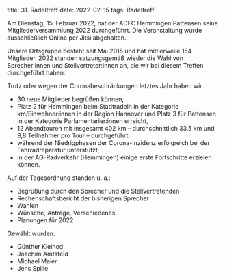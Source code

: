 title: 31. Radeltreff
date: 2022-02-15
tags: Radeltreff

Am Dienstag, 15. Februar 2022, hat der ADFC Hemmingen Pattensen seine Mitgliederversammlung 2022 durchgeführt. Die Veranstaltung wurde ausschließlich Online per Jitsi abgehalten.

Unsere Ortsgruppe besteht seit Mai 2015 und hat mittlerweile 154 Mitglieder. 2022 standen satzungsgemäß wieder die Wahl von Sprecher:innen und Stellvertreter:innen an, die wir bei diesem Treffen durchgeführt haben.

Trotz oder wegen der Coronabeschränkungen letztes Jahr haben wir

- 30 neue Mitglieder begrüßen können,
- Platz 2 für Hemmingen beim Stadtradeln in der Kategorie km/Einwohner:innen in der Region Hannover und Platz 3 für Pattensen in der Kategorie Parlamentarier:innen erreicht,
- 12 Abendtouren mit insgesamt 402 km – durchschnittlich 33,5 km und 9,8 Teilnehmer pro Tour – durchgeführt,
- während der Niedrigphasen der Corona-Inzidenz erfolgreich bei der Fahrradreparatur unterstützt,
- in der AG-Radverkehr (Hemmingen) einige erste Fortschritte erzielen können.

Auf der Tagesordnung standen u. a.:

- Begrüßung durch den Sprecher und die Stellvertretenden
- Rechenschaftsbericht der bisherigen Sprecher
- Wahlen 
- Wünsche, Anträge, Verschiedenes
- Planungen für 2022

Gewählt wurden:

- Günther Kleinod
- Joachim Amtsfeld
- Michael Maier
- Jens Spille
